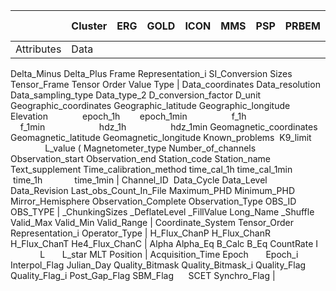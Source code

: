 <style>
</style>

|            | Cluster                                                                                                     | ERG                                                                                                                                                                                                                                                                                                                                                                                                                                                                                                                                                                                                                                                                 | GOLD                                                                                                                                                                            | ICON                                                                                       | MMS                                                           | PSP                                                   | PRBEM                                                                             | Solar Orbiter                                                                                                                                                             |
| ---------- | ----------------------------------------------------------------------------------------------------------- | ------------------------------------------------------------------------------------------------------------------------------------------------------------------------------------------------------------------------------------------------------------------------------------------------------------------------------------------------------------------------------------------------------------------------------------------------------------------------------------------------------------------------------------------------------------------------------------------------------------------------------------------------------------------- | ------------------------------------------------------------------------------------------------------------------------------------------------------------------------------- | ------------------------------------------------------------------------------------------ | ------------------------------------------------------------- | ----------------------------------------------------- | --------------------------------------------------------------------------------- | ------------------------------------------------------------------------------------------------------------------------------------------------------------------------- |
| Attributes | Data
Delta_Minus
Delta_Plus
Frame
Representation_i
SI_Conversion
Sizes Tensor_Frame
Tensor Order
Value Type | Data_coordinates
Data_resolution
Data_sampling_type
Data_type_2
D_conversion_factor
D_unit
Geographic_coordinates Geographic_latitude Geographic_longitude Elevation              epoch_1h        epoch_1min                  f_1h                                    f_1min                      hdz_1h                  hdz_1min
Geomagnetic_coordinates 
Geomagnetic_latitude Geomagnetic_longitude Known_problems  K9_limit                    L_value (
Magnetometer_type Number_of_channels Observation_start Observation_end Station_code
Station_name
Text_supplement
Time_calibration_method
time_cal_1h
time_cal_1min       time_1h             time_1min | Channel_ID  Data_Cycle
Data_Level
Data_Revision
Last_obs_Count_In_File
Maximum_PHD
Minimum_PHD
Mirror_Hemisphere
Observation_Complete
Observation_Type
OBS_ID          OBS_TYPE | _ChunkingSizes
_DeflateLevel
_FillValue
Long_Name
_Shuffle
Valid_Max
Valid_Min
Valid_Range | Coordinate_System
Tensor_Order
Representation_i
Operator_Type | H_Flux_ChanP
H_Flux_ChanR
H_Flux_ChanT
He4_Flux_ChanC | Alpha
Alpha_Eq
B_Calc
B_Eq
CountRate
I                L       L_star
MLT
Position | Acquisition_Time
Epoch       Epoch_i
Interpol_Flag
Julian_Day
Quality_Bitmask
Quality_Bitmask_i
Quality_Flag
Quality_Flag_i
Post_Gap_Flag
SBM_Flag      SCET
Synchro_Flag |
